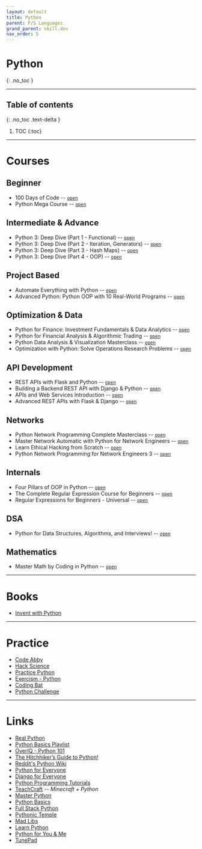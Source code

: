 ```yaml
---
layout: default
title: Python
parent: P/S Languages
grand_parent: skill.dev
nav_order: 5
---
```


# Python
{: .no_toc }

---

## Table of contents
{: .no_toc .text-delta }

1. TOC
{:toc}

---

# Courses

## Beginner

- 100 Days of Code -- [`open`](https://sapient.udemy.com/course/100-days-of-code)
- Python Mega Course -- [`open`](https://sapient.udemy.com/course/the-python-mega-course/)

## Intermediate & Advance

- Python 3: Deep Dive (Part 1 - Functional) -- [`open`](https://sapient.udemy.com/course/python-3-deep-dive-part-1/)
- Python 3: Deep Dive (Part 2 - Iteration, Generators) -- [`open`](https://sapient.udemy.com/course/python-3-deep-dive-part-2/)
- Python 3: Deep Dive (Part 3 - Hash Maps) -- [`open`](https://sapient.udemy.com/course/python-3-deep-dive-part-3)
- Python 3: Deep Dive (Part 4 - OOP) -- [`open`](https://sapient.udemy.com/course/python-3-deep-dive-part-4)

## Project Based

- Automate Everything with Python -- [`open`](https://sapient.udemy.com/course/automate-everything-with-python/)
- Advanced Python: Python OOP with 10 Real-World Programs -- [`open`](https://sapient.udemy.com/course/the-python-pro-course/)

## Optimization & Data

- Python for Finance: Investment Fundamentals & Data Analytics -- [`open`](https://sapient.udemy.com/course/python-for-finance-investment-fundamentals-data-analytics/)
- Python for Financial Analysis & Algorithmic Trading -- [`open`](https://sapient.udemy.com/course/python-for-finance-and-trading-algorithms/)
- Python Data Analysis & Visualization Masterclass -- [`open`](https://sapient.udemy.com/course/python-data-analysis-visualization/)
- Optimization with Python: Solve Operations Research Problems -- [`open`](https://sapient.udemy.com/course/optimization-with-python-linear-nonlinear-and-cplex-gurobi/)

## API Development

- REST APIs with Flask and Python -- [`open`](https://sapient.udemy.com/course/rest-api-flask-and-python/)
- Building a Backend REST API with Django & Python -- [`open`](https://sapient.udemy.com/course/django-python-advanced/)
- APIs and Web Services Introduction -- [`open`](https://sapient.udemy.com/course/api-and-web-service-introduction/)
- Advanced REST APIs with Flask & Django -- [`open`](https://sapient.udemy.com/course/advanced-rest-apis-flask-python/)

## Networks

- Python Network Programming Complete Masterclass -- [`open`](https://sapient.udemy.com/course/python-programming-for-real-life-networking-use/)
- Master Network Automatic with Python for Network Engineers -- [`open`](https://sapient.udemy.com/course/master-python-network-automation-for-network-engineers/)
- Learn Ethical Hacking from Scratch -- [`open`](https://sapient.udemy.com/course/learn-python-and-ethical-hacking-from-scratch/)
- Python Network Programming for Network Engineers 3 -- [`open`](https://sapient.udemy.com/course/python-network-programming-for-network-engineers-python-3/)

## Internals

- Four Pillars of OOP in Python -- [`open`](https://sapient.udemy.com/course/python-oops-beginners/)
- The Complete Regular Expression Course for Beginners -- [`open`](https://sapient.udemy.com/course/regular-expressions-mastery/)
- Regular Expressions for Beginners - Universal -- [`open`](https://sapient.udemy.com/course/regular-expressions-for-beginners-universal/)

## DSA

- Python for Data Structures, Algorithms, and Interviews! -- [`open`](https://sapient.udemy.com/course/python-for-data-structures-algorithms-and-interviews/)

## Mathematics

- Master Math by Coding in Python -- [`open`](https://sapient.udemy.com/course/math-with-python/)

---

# Books

- [Invent with Python](https://inventwithpython.com/)

---

# Practice

- [Code Abby](https://www.codeabbey.com/)
- [Hack Science](https://www.hackinscience.org/exercises/hello-world)
- [Practice Python](https://www.practicepython.org/)
- [Exercism - Python](https://exercism.org/tracks/python/exercises)
- [Coding Bat](https://codingbat.com/python)
- [Python Challenge](http://www.pythonchallenge.com/)

---

# Links

- [Real Python](https://realpython.com/)
- [Python Basics Playlist](https://www.youtube.com/watch?v=1vMtftJf7tQ&list=PLWKjhJtqVAbkmRvnFmOd4KhDdlK1oIq23)
- [OverIQ - Python 101](https://overiq.com/python-101/)
- [The Hitchhiker’s Guide to Python!](https://python-guide.readthedocs.io/en/latest/)
- [Reddit's Python Wiki](https://www.reddit.com/r/learnpython/wiki/index#wiki_new_to_python.3F)
- [Python for Everyone](https://www.py4e.com/lessons)
- [Django for Everyone](https://www.dj4e.com/lessons)
- [Python Programming Tutorials](https://pythonprogramming.net/)
- [TeachCraft](https://teachcraft.net/) -- *Minecraft + Python*
- [Master Python](https://app.programiz.pro/progress/learn/master-python)
- [Python Basics](https://pythonbasics.org/)
- [Full Stack Python](https://www.fullstackpython.com/learning-programming.html)
- [Pythonic Temple](https://www.twilio.com/quest/learn/python)
- [Mad Libs](https://nedbatchelder.com/blog/202011/mad_libs.html)
- [Learn Python](https://www.learnpython.org/)
- [Python for You & Me](https://pymbook.readthedocs.io/en/latest/)
- [TunePad](https://tunepad.live/)
